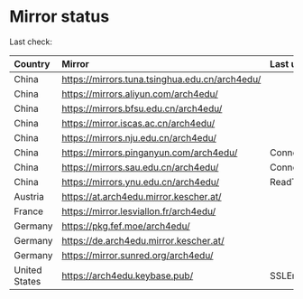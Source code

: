 <script src="./time.js"></script>
# Mirror status
Last check: <script type="text/javascript">localize(1672409802.5294292);</script>

|Country|Mirror|Last update|
|:------|:-----|:----------|
|China|https://mirrors.tuna.tsinghua.edu.cn/arch4edu/|<script type="text/javascript">localize(1672381985);</script>|
|China|https://mirrors.aliyun.com/arch4edu/|<script type="text/javascript">localize(1672295544);</script>|
|China|https://mirrors.bfsu.edu.cn/arch4edu/|<script type="text/javascript">localize(1672381985);</script>|
|China|https://mirror.iscas.ac.cn/arch4edu/|<script type="text/javascript">localize(1672381985);</script>|
|China|https://mirrors.nju.edu.cn/arch4edu/|<script type="text/javascript">localize(1672295544);</script>|
|China|https://mirrors.pinganyun.com/arch4edu/|ConnectTimeout|
|China|https://mirrors.sau.edu.cn/arch4edu/|ConnectionError|
|China|https://mirrors.ynu.edu.cn/arch4edu/|ReadTimeout|
|Austria|https://at.arch4edu.mirror.kescher.at/|<script type="text/javascript">localize(1672381985);</script>|
|France|https://mirror.lesviallon.fr/arch4edu/|<script type="text/javascript">localize(1672381985);</script>|
|Germany|https://pkg.fef.moe/arch4edu/|<script type="text/javascript">localize(1672381985);</script>|
|Germany|https://de.arch4edu.mirror.kescher.at/|<script type="text/javascript">localize(1672381985);</script>|
|Germany|https://mirror.sunred.org/arch4edu/|<script type="text/javascript">localize(1672381985);</script>|
|United States|https://arch4edu.keybase.pub/|SSLError|

<script src="./tablefilter/tablefilter.js"></script>
<script src="./table.js"></script>
